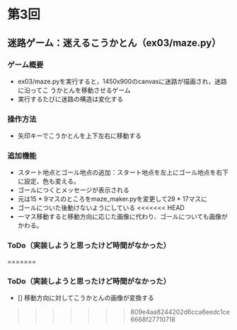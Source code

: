 # 第3回
## 迷路ゲーム：迷えるこうかとん（ex03/maze.py）
### ゲーム概要
- ex03/maze.pyを実行すると，1450x900のcanvasに迷路が描画され，迷路に沿ってこ
うかとんを移動させるゲーム
- 実行するたびに迷路の構造は変化する
### 操作方法
- 矢印キーでこうかとんを上下左右に移動する
### 追加機能
- スタート地点とゴール地点の追加：スタート地点を左上にゴール地点を右下に設定、色も変える。
- ゴールにつくとメッセージが表示される
- 元は15 * 9マスのところをmaze_maker.pyを変更して29 * 17マスに
- ゴールについた後動けないようにしている
<<<<<<< HEAD
- 一マス移動すると移動方向に応じた画像に代わり、ゴールについても画像がかわる。
### ToDo（実装しようと思ったけど時間がなかった）
=======
### ToDo（実装しようと思ったけど時間がなかった）
- [] 移動方向に対してこうかとんの画像が変換する
>>>>>>> 809e4aa8244202d6cca6eedc1ce6668f27710718
